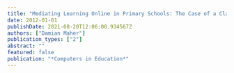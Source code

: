 ```yaml
---
title: "Mediating Learning Online in Primary Schools: The Case of a Classroom Homepage"
date: 2012-01-01
publishDate: 2021-08-20T12:06:00.934567Z
authors: ["Damian Maher"]
publication_types: ["2"]
abstract: ""
featured: false
publication: "*Computers in Education*"
---
```


